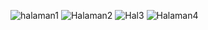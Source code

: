 ![halaman1](https://github.com/user-attachments/assets/da0f6e92-fadd-437e-a794-66565eb26ba1)
![Halaman2](https://github.com/user-attachments/assets/04b8dac9-e6cc-43f3-b2f3-b2f371b37dae)
![Hal3](https://github.com/user-attachments/assets/bd1a08c3-236f-4053-9358-2a1f7a85510e)
![Halaman4](https://github.com/user-attachments/assets/0e8ae71b-232e-4f2b-9108-4d36749e87ec)

